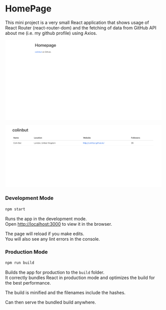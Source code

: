 # HomePage

This mini project is a very small React application that shows usage of React Router (react-router-dom) and 
the fetching of data from GitHub API about me (i.e. my github profile) using Axios.

![homepage.png](etc/homepage.png)

![github.png](etc/github.png)

### Development Mode

```bash
npm start
```

Runs the app in the development mode.<br />
Open [http://localhost:3000](http://localhost:3000) to view it in the browser.

The page will reload if you make edits.<br />
You will also see any lint errors in the console.

### Production Mode

```bash
npm run build
```

Builds the app for production to the `build` folder.<br />
It correctly bundles React in production mode and optimizes the build for the best performance.

The build is minified and the filenames include the hashes.<br />

Can then serve the bundled build anywhere.